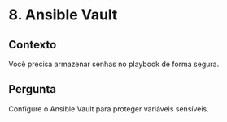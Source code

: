 # 8. Ansible Vault

## Contexto
Você precisa armazenar senhas no playbook de forma segura.

## Pergunta
Configure o Ansible Vault para proteger variáveis sensíveis.
